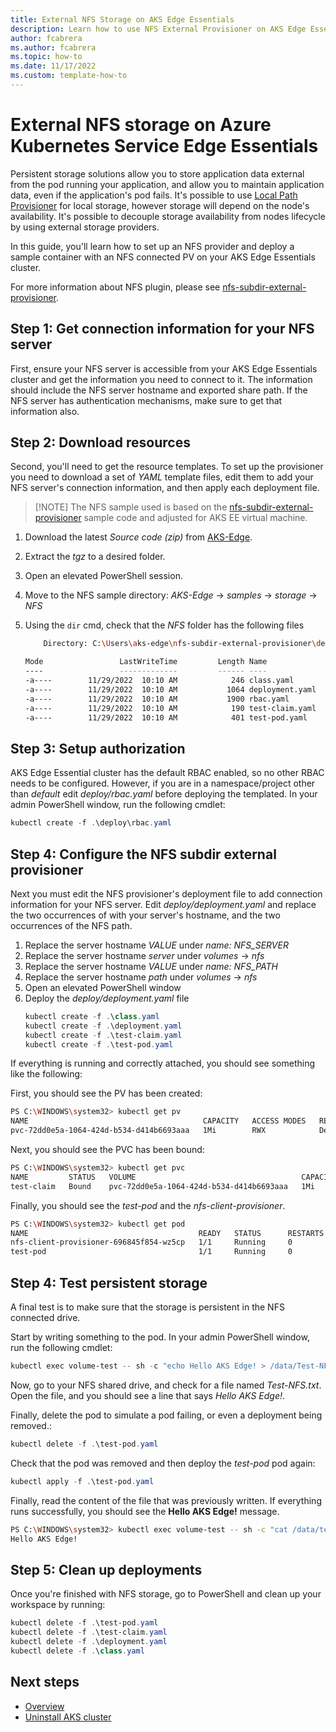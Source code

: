 ```yaml
---
title: External NFS Storage on AKS Edge Essentials
description: Learn how to use NFS External Provisioner on AKS Edge Essentials.
author: fcabrera
ms.author: fcabrera
ms.topic: how-to
ms.date: 11/17/2022
ms.custom: template-how-to
---
```


# External NFS storage on Azure Kubernetes Service Edge Essentials

Persistent storage solutions allow you to store application data external from the pod running your application, and allow you to maintain application data, even if the application's pod fails. It's possible to use [Local Path Provisioner](./aks-lite-howto-use-storage-local-path.md) for local storage, however storage will depend on the node's availability. It's possible to decouple storage availability from nodes lifecycle by using external storage providers. 

In this guide, you'll learn how to set up an NFS provider and deploy a sample container with an NFS connected PV on your AKS Edge Essentials cluster. 

For more information about NFS plugin, please see [nfs-subdir-external-provisioner](https://github.com/kubernetes-sigs/nfs-subdir-external-provisioner).

## Step 1: Get connection information for your NFS server

First, ensure your NFS server is accessible from your AKS Edge Essentials cluster and get the information you need to connect to it. The information should include the NFS server hostname and exported share path. If the NFS server has authentication mechanisms, make sure to get that information also. 

## Step 2: Download resources 

Second, you'll need to get the resource templates. To set up the provisioner you need to download a set of *YAML* template files, edit them to add your NFS server's connection information, and then apply each deployment file. 

>[!NOTE] The NFS sample used is based on the [nfs-subdir-external-provisioner](https://github.com/kubernetes-sigs/nfs-subdir-external-provisioner) sample code and adjusted for AKS EE virtual machine. 

1. Download the latest *Source code (zip)* from [AKS-Edge](https://github.com/Azure/AKS-Edge).

2. Extract the *tgz* to a desired folder.

3. Open an elevated PowerShell session.

4. Move to the NFS sample directory: *AKS-Edge* -> *samples* -> *storage* -> *NFS*

5. Using the `dir` cmd, check that the *NFS* folder has the following files

    ```bash
        Directory: C:\Users\aks-edge\nfs-subdir-external-provisioner\deploy

    Mode                 LastWriteTime         Length Name
    ----                 -------------         ------ ----
    -a----        11/29/2022  10:10 AM            246 class.yaml
    -a----        11/29/2022  10:10 AM           1064 deployment.yaml
    -a----        11/29/2022  10:10 AM           1900 rbac.yaml
    -a----        11/29/2022  10:10 AM            190 test-claim.yaml
    -a----        11/29/2022  10:10 AM            401 test-pod.yaml
    ```

## Step 3: Setup authorization

AKS Edge Essential cluster has the default RBAC enabled, so no other RBAC needs to be configured. However, if you are in a namespace/project other than *default* edit *deploy/rbac.yaml* before deploying the templated. In your admin PowerShell window, run the following cmdlet: 

```powershell
kubectl create -f .\deploy\rbac.yaml
```

## Step 4: Configure the NFS subdir external provisioner

Next you must edit the NFS provisioner's deployment file to add connection information for your NFS server. Edit *deploy/deployment.yaml* and replace the two occurrences of with your server's hostname, and the two occurrences of the NFS path. 

1. Replace the server hostname *VALUE* under *name: NFS_SERVER*
1. Replace the server hostname *server* under *volumes* -> *nfs* 
1. Replace the server hostname *VALUE* under *name: NFS_PATH*
1. Replace the server hostname *path* under *volumes* -> *nfs* 
1. Open an elevated PowerShell window
1. Deploy the *deploy/deployment.yaml* file
    ```powershell
    kubectl create -f .\class.yaml
    kubectl create -f .\deployment.yaml
    kubectl create -f .\test-claim.yaml
    kubectl create -f .\test-pod.yaml
    ```

If everything is running and correctly attached, you should see something like the following:

First, you should see the PV has been created:

```bash
PS C:\WINDOWS\system32> kubectl get pv
NAME                                       CAPACITY   ACCESS MODES   RECLAIM POLICY   STATUS   CLAIM                STORAGECLASS   REASON   AGE
pvc-72dd0e5a-1064-424d-b534-d414b6693aaa   1Mi        RWX            Delete           Bound    default/test-claim   nfs-client              20s
```

Next, you should see the PVC has been bound:

```bash
PS C:\WINDOWS\system32> kubectl get pvc
NAME         STATUS   VOLUME                                     CAPACITY   ACCESS MODES   STORAGECLASS   AGE
test-claim   Bound    pvc-72dd0e5a-1064-424d-b534-d414b6693aaa   1Mi        RWX            nfs-client     25s
```

Finally, you should see the *test-pod* and the *nfs-client-provisioner*.

```bash
PS C:\WINDOWS\system32> kubectl get pod
NAME                                      READY   STATUS      RESTARTS   AGE
nfs-client-provisioner-696845f854-wz5cp   1/1     Running     0          2m
test-pod                                  1/1     Running     0          2m
```

## Step 4: Test persistent storage

A final test is to make sure that the storage is persistent in the NFS connected drive.

Start by writing something to the pod. In your admin PowerShell window, run the following cmdlet: 

```powershell
kubectl exec volume-test -- sh -c "echo Hello AKS Edge! > /data/Test-NFS.txt"
```

Now, go to your NFS shared drive, and check for a file named *Test-NFS.txt*. Open the file, and you should see a line that says *Hello AKS Edge!*.

Finally, delete the pod to simulate a pod failing, or even a deployment being removed.:

```powershell
kubectl delete -f .\test-pod.yaml
```

Check that the pod was removed and then deploy the *test-pod* pod again:

```powershell
kubectl apply -f .\test-pod.yaml
```

Finally, read the content of the file that was previously written. If everything runs successfully, you should see the **Hello AKS Edge!** message. 

```bash
PS C:\WINDOWS\system32> kubectl exec volume-test -- sh -c "cat /data/test"
Hello AKS Edge!
```

## Step 5: Clean up deployments

Once you're finished with NFS storage, go to PowerShell and clean up your workspace by running:

```powershell
kubectl delete -f .\test-pod.yaml
kubectl delete -f .\test-claim.yaml
kubectl delete -f .\deployment.yaml
kubectl delete -f .\class.yaml
```

## Next steps

- [Overview](aks-lite-overview.md)
- [Uninstall AKS cluster](aks-lite-howto-uninstall.md)
